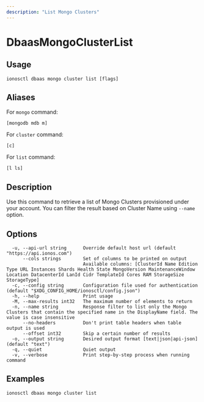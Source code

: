 ```yaml
---
description: "List Mongo Clusters"
---
```


# DbaasMongoClusterList

## Usage

```text
ionosctl dbaas mongo cluster list [flags]
```

## Aliases

For `mongo` command:

```text
[mongodb mdb m]
```

For `cluster` command:

```text
[c]
```

For `list` command:

```text
[l ls]
```

## Description

Use this command to retrieve a list of Mongo Clusters provisioned under your account. You can filter the result based on Cluster Name using `--name` option.

## Options

```text
  -u, --api-url string      Override default host url (default "https://api.ionos.com")
      --cols strings        Set of columns to be printed on output 
                            Available columns: [ClusterId Name Edition Type URL Instances Shards Health State MongoVersion MaintenanceWindow Location DatacenterId LanId Cidr TemplateId Cores RAM StorageSize StorageType]
  -c, --config string       Configuration file used for authentication (default "$XDG_CONFIG_HOME/ionosctl/config.json")
  -h, --help                Print usage
  -M, --max-results int32   The maximum number of elements to return
  -n, --name string         Response filter to list only the Mongo Clusters that contain the specified name in the DisplayName field. The value is case insensitive
      --no-headers          Don't print table headers when table output is used
      --offset int32        Skip a certain number of results
  -o, --output string       Desired output format [text|json|api-json] (default "text")
  -q, --quiet               Quiet output
  -v, --verbose             Print step-by-step process when running command
```

## Examples

```text
ionosctl dbaas mongo cluster list
```

